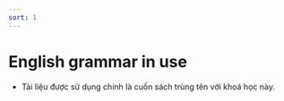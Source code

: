 ```yaml
---
sort: 1
---
```


# English grammar in use

- Tài liệu được sử dụng chính là cuốn sách trùng tên với khoá học này.
